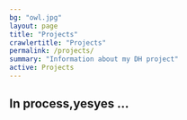 ```yaml
---
bg: "owl.jpg"
layout: page
title: "Projects"
crawlertitle: "Projects"
permalink: /projects/
summary: "Information about my DH project"
active: Projects
---
```


## In process,yesyes ...
